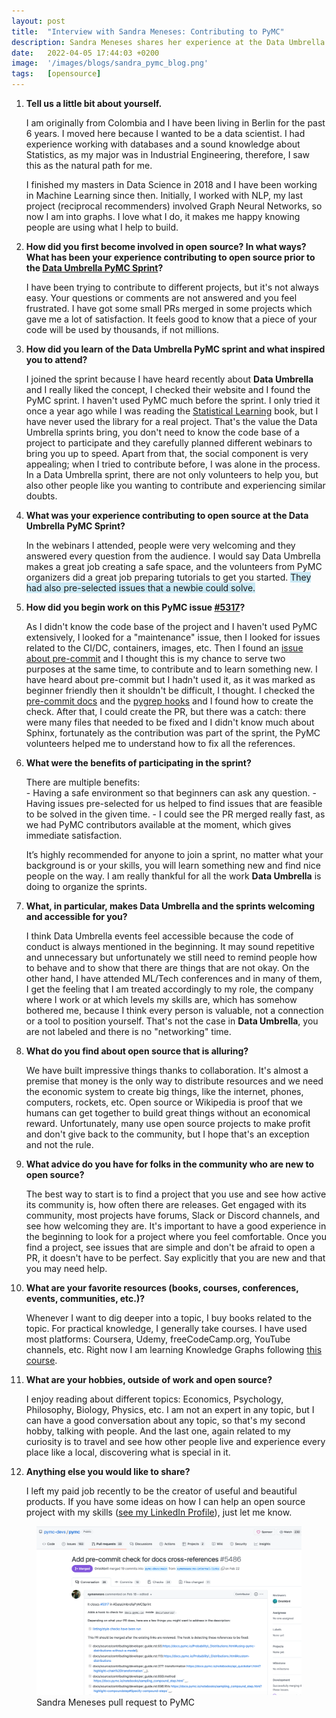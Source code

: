 ```yaml
---
layout: post
title:  "Interview with Sandra Meneses: Contributing to PyMC"
description: Sandra Meneses shares her experience at the Data Umbrella PyMC Sprint (February 2022)
date:   2022-04-05 17:44:03 +0200
image:  '/images/blogs/sandra_pymc_blog.png'
tags:   [opensource]
---
```


1. __Tell us a little bit about yourself.__

     I am originally from Colombia and I have been living in Berlin for the past 6 years. I moved here because I wanted to be a data scientist. I had experience working with databases and a sound knowledge about Statistics, as my major was in Industrial Engineering, therefore, I saw this as the natural path for me.
    
    I finished my masters in Data Science in 2018 and I have been working in Machine Learning since then. Initially, I worked with NLP, my last project (reciprocal recommenders) involved Graph Neural Networks, so now I am into graphs. I love what I do, it makes me happy knowing people are using what I help to build.

2. __How did you first become involved in open source?  In what ways? What has been your experience contributing to open source prior to the [Data Umbrella PyMC Sprint](https://pymc-data-umbrella.xyz/en/latest/)?__

     I have been trying to contribute to different projects, but it's not always easy. Your questions or comments are not answered and you feel frustrated. I have got some small PRs merged in some projects which gave me a lot of satisfaction. It feels good to know that a piece of your code will be used by thousands, if not millions.

3. __How did you learn of the Data Umbrella PyMC sprint and what inspired you to attend?__

    I joined the sprint because I have heard recently about **Data Umbrella** and I really liked the concept, I checked  their website and I found the PyMC sprint. I haven't used PyMC much before the sprint. I only tried it once a year ago while I was reading the [Statistical Learning](https://github.com/pymc-devs/pymc-resources/tree/main/Rethinking_2) book, but I have never used the library for a real project. That's the value the Data Umbrella sprints bring, you don't need to know the code base of a project to participate and they carefully planned different webinars to bring you up to speed. Apart from that, the social component is very appealing; when I tried to contribute before, I was alone in the process. In a Data Umbrella sprint, there are not only volunteers to help you, but also other people like you wanting to contribute and experiencing similar doubts.

4. __What was your experience contributing to open source at the Data Umbrella PyMC Sprint?__
 
    In the webinars I attended, people were very welcoming and they answered every question from the audience. I would say Data Umbrella makes a great job creating a safe space, and the volunteers from PyMC organizers did a great job preparing tutorials to get you started.  <span style="background-color: #CAE9F5;">They had also pre-selected issues that a newbie could solve.</span>
 
 
5. __How did you begin work on this PyMC issue [#5317](https://github.com/pymc-devs/pymc/pull/5317)?__
 
    As I didn't know the code base of the project and I haven't used PyMC extensively, I looked for a "maintenance" issue, then I looked for issues related to the CI/DC, containers, images, etc. Then I found an [issue about pre-commit](https://github.com/pymc-devs/pymc/issues/5317) and I thought this is my chance to serve two purposes at the same time, to contribute and to learn something new. I have heard about pre-commit but I hadn't used it, as it was marked as beginner friendly then it shouldn't be difficult, I thought. I checked the [pre-commit docs](https://pre-commit.com/index.html) and  the [pygrep hooks](https://github.com/pre-commit/pygrep-hooks/blob/main/.pre-commit-hooks.yaml) and I found how to create the check. After that, I could create the PR, but there was a catch: there were many files that needed to be fixed and I didn't know much about Sphinx, fortunately as the contribution was part of the sprint, the PyMC volunteers helped me to understand how to fix all the references.
 
6. __What were the benefits of participating in the sprint?__
 
    There are multiple benefits:  
        - Having a safe environment so that beginners can ask any question.
        - Having issues pre-selected for us helped to find issues that are feasible to be solved in the given time.
        - I could see the PR merged really fast, as we had PyMC contributors available at the moment, which gives immediate satisfaction.
 
    It’s highly recommended for anyone to join a sprint, no matter what your background is or your skills, you will learn something new and find nice people on the way. I am really thankful for all the work **Data Umbrella** is doing to organize the sprints. 
 
7. __What, in particular, makes Data Umbrella and the sprints welcoming and accessible for you?__

    I think Data Umbrella events feel accessible because the code of conduct is always mentioned in the beginning. It may sound repetitive and unnecessary but unfortunately we still need to remind people how to behave and to show that there are things that are not okay. On the other hand, I have attended ML/Tech conferences and in many of them, I get the feeling that I am treated accordingly to my role, the company where I work or at which levels my skills are, which has somehow bothered me, because I think every person is valuable, not a connection or a tool to position yourself. That's not the case in **Data Umbrella**, you are not labeled and there is no "networking" time.
 
8. __What do you find about open source that is alluring?__
 
    We have built impressive things thanks to collaboration. It's almost a premise that money is the only way to distribute resources and we need the economic system to create big things, like the internet, phones, computers, rockets, etc. Open source or Wikipedia is proof that we humans can get together to build great things without an economical reward. Unfortunately, many use open source projects to make profit and don't give back to the community, but I hope that's an exception and not the rule.
 
9. __What advice do you have for folks in the community who are new to open source?__
 
    The best way to start is to find a project that you use and see how active its community is, how often there are releases. Get engaged with its community, most projects have forums, Slack or Discord channels, and see how welcoming they are. It's important to have a good experience in the beginning to look for a project where you feel comfortable. Once you find a project, see issues that are simple and don't be afraid to open a PR, it doesn't have to be perfect. Say explicitly that you are new and that you may need help.
 
10. __What are your favorite resources (books, courses, conferences, events, communities, etc.)?__
 
    Whenever I want to dig deeper into a topic, I buy books related to the topic. For practical knowledge, I generally take courses. I have used most platforms: Coursera, Udemy, freeCodeCamp.org, YouTube channels, etc. Right now I am learning Knowledge Graphs following [this course](https://open.hpi.de/courses/knowledgegraphs2020).
 
 
11. __What are your hobbies, outside of work and open source?__
 
    I enjoy reading about different topics: Economics, Psychology, Philosophy, Biology, Physics, etc. I am not an expert in any topic, but I can have a good conversation about any topic, so that's my second hobby, talking with people. And the last one, again related to my curiosity is to travel and see how other people live and experience every place like a local, discovering what is special in it.
 
 
12. __Anything else you would like to share?__
 
    I left my paid job recently to be the creator of useful and beautiful products. If you have some ideas on how I can help an open source project with my skills ([see my LinkedIn Profile](https://www.linkedin.com/in/symeneses/)), just let me know.
 


<figure>
    <img src="/images/blogs/sandra_pr.png" alt="screenshot of github pull request" max-width="75%" max-height="75%" />
    <figcaption>
    Sandra Meneses pull request to PyMC
    </figcaption>
</figure>